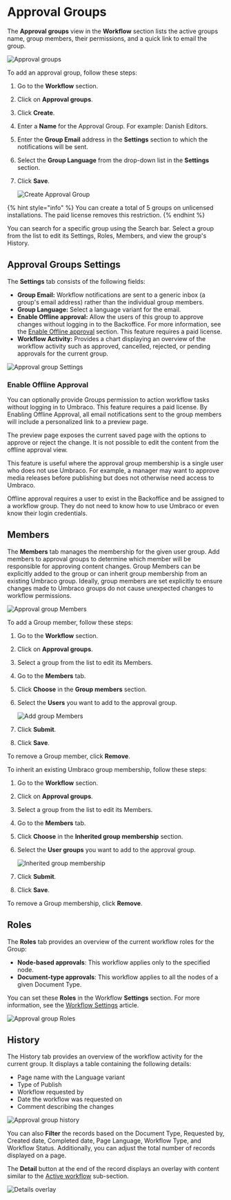 # Approval Groups

The **Approval groups** view in the **Workflow** section lists the active groups name, group members, their permissions, and a quick link to email the group.

![Approval groups](../getting-started/images/approval-groups-roles-v14.png)

To add an approval group, follow these steps:

1. Go to the **Workflow** section.
2. Click on **Approval groups**.
3. Click **Create**.
4. Enter a **Name** for the Approval Group. For example: Danish Editors.
5. Enter the **Group Email** address in the **Settings** section to which the notifications will be sent.
6. Select the **Group Language** from the drop-down list in the **Settings** section.
7. Click **Save**.

    ![Create Approval Group](../images/Create-approval-group-v14.png)

{% hint style="info" %}
You can create a total of 5 groups on unlicensed installations. The paid license removes this restriction.
{% endhint %}

You can search for a specific group using the Search bar. Select a group from the list to edit its Settings, Roles, Members, and view the group's History.

## Approval Groups Settings

The **Settings** tab consists of the following fields:

* **Group Email:** Workflow notifications are sent to a generic inbox (a group's email address) rather than the individual group members.
* **Group Language:** Select a language variant for the email.
* **Enable Offline approval:** Allow the users of this group to approve changes without logging in to the Backoffice. For more information, see the [Enable Offline approval](approval-groups.md#enable-offline-approval) section. This feature requires a paid license.
* **Workflow Activity:** Provides a chart displaying an overview of the workflow activity such as approved, cancelled, rejected, or pending approvals for the current group.

![Approval group Settings](../images/Approval-group-settings-v14.png)

### Enable Offline Approval

You can optionally provide Groups permission to action workflow tasks without logging in to Umbraco. This feature requires a paid license. By Enabling Offline Approval, all email notifications sent to the group members will include a personalized link to a preview page.

The preview page exposes the current saved page with the options to approve or reject the change. It is not possible to edit the content from the offline approval view.

This feature is useful where the approval group membership is a single user who does not use Umbraco. For example, a manager may want to approve media releases before publishing but does not otherwise need access to Umbraco.

Offline approval requires a user to exist in the Backoffice and be assigned to a workflow group. They do not need to know how to use Umbraco or even know their login credentials.

## Members

The **Members** tab manages the membership for the given user group. Add members to approval groups to determine which member will be responsible for approving content changes. Group Members can be explicitly added to the group or can inherit group membership from an existing Umbraco group. Ideally, group members are set explicitly to ensure changes made to Umbraco groups do not cause unexpected changes to workflow permissions.

![Approval group Members](../images/approval-group-members-v14.png)

To add a Group member, follow these steps:

1. Go to the **Workflow** section.
2. Click on **Approval groups**.
3. Select a group from the list to edit its Members.
4. Go to the **Members** tab.
5. Click **Choose** in the **Group members** section.
6. Select the **Users** you want to add to the approval group.

    ![Add group Members](../images/add-group-member-v14.png)
7. Click **Submit**.
8. Click **Save**.

To remove a Group member, click **Remove**.

To inherit an existing Umbraco group membership, follow these steps:

1. Go to the **Workflow** section.
2. Click on **Approval groups**.
3. Select a group from the list to edit its Members.
4. Go to the **Members** tab.
5. Click **Choose** in the **Inherited group membership** section.
6. Select the **User groups** you want to add to the approval group.

    ![Inherited group membership](../images/Inherited-group-membership-v14.png)
7. Click **Submit**.
8. Click **Save**.

To remove a Group membership, click **Remove**.

## Roles

The **Roles** tab provides an overview of the current workflow roles for the Group:

* **Node-based approvals**: This workflow applies only to the specified node.
* **Document-type approvals**: This workflow applies to all the nodes of a given Document Type.

You can set these **Roles** in the Workflow **Settings** section. For more information, see the [Workflow Settings](workflow-settings.md) article.

![Approval group Roles](../images/approval-groups-role-v14.png)

## History

The History tab provides an overview of the workflow activity for the current group. It displays a table containing the following details:

* Page name with the Language variant
* Type of Publish
* Workflow requested by
* Date the workflow was requested on
* Comment describing the changes

![Approval group history](../images/approval-group-history-v14.png)

You can also **Filter** the records based on the Document Type, Requested by, Created date, Completed date, Page Language, Workflow Type, and Workflow Status. Additionally, you can adjust the total number of records displayed on a page.

The **Detail** button at the end of the record displays an overlay with content similar to the [Active workflow](../getting-started/workflow-content-app.md#active-workflow) sub-section.

![Details overlay](../getting-started/images/Workflow-Content-app-Details-overlay-v14.png)
